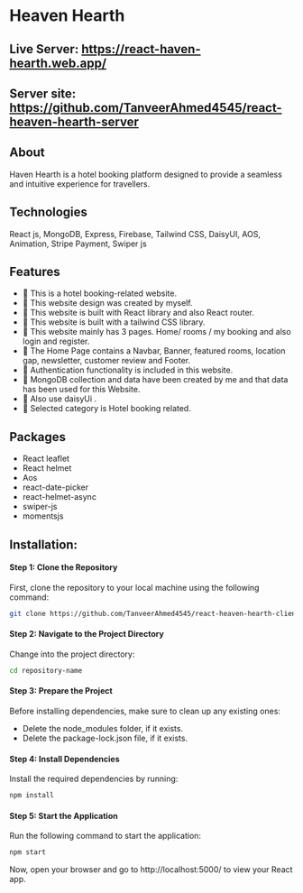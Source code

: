 # Heaven Hearth


## Live Server: https://react-haven-hearth.web.app/
## Server site: https://github.com/TanveerAhmed4545/react-heaven-hearth-server

## About
Haven Hearth is a hotel booking platform designed to provide a seamless and intuitive experience for travellers.
## Technologies
React js, MongoDB, Express, Firebase, Tailwind CSS, DaisyUI, AOS, Animation, Stripe Payment, Swiper js
##  Features
- 📝 This is a hotel booking-related website.
- 📝 This website design was created by myself.
- 📝 This website is built with React library and also React router.
- 📝 This website is built with a tailwind CSS library.
- 📝 This website mainly has 3 pages. Home/ rooms / my booking  and also login and register.
- 📝 The Home Page contains a Navbar, Banner, featured rooms, location gap, newsletter, customer review and Footer.
- 📝  Authentication functionality is included in this website.
- 📝 MongoDB collection and data have been created by me and that data has been used for this Website.
- 📝 Also use daisyUi .
- 📝 Selected category is Hotel booking related.

##  Packages

- React leaflet
- React helmet
- Aos
- react-date-picker
- react-helmet-async
- swiper-js
- momentsjs

## Installation:

#### Step 1: Clone the Repository
First, clone the repository to your local machine using the following command:
```bash
git clone https://github.com/TanveerAhmed4545/react-heaven-hearth-client.git
```
#### Step 2: Navigate to the Project Directory
Change into the project directory:
```bash
cd repository-name
```
#### Step 3: Prepare the Project
Before installing dependencies, make sure to clean up any existing ones:

- Delete the node_modules folder, if it exists.
- Delete the package-lock.json file, if it exists.

#### Step 4: Install Dependencies  
Install the required dependencies by running:
```bash
npm install
```
#### Step 5: Start the Application
Run the following command to start the application:
```bash
npm start
```
Now, open your browser and go to http://localhost:5000/ to view your React app.
